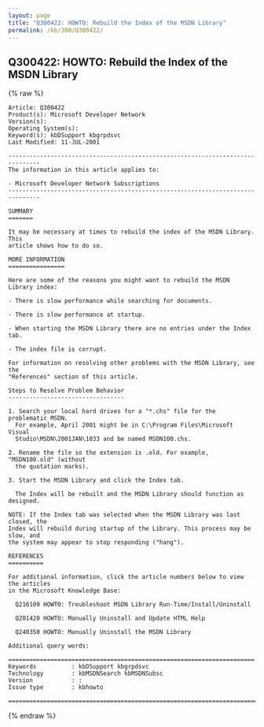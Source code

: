 ```yaml
---
layout: page
title: "Q300422: HOWTO: Rebuild the Index of the MSDN Library"
permalink: /kb/300/Q300422/
---
```


## Q300422: HOWTO: Rebuild the Index of the MSDN Library

{% raw %}

	Article: Q300422
	Product(s): Microsoft Developer Network
	Version(s): 
	Operating System(s): 
	Keyword(s): kbDSupport kbgrpdsvc
	Last Modified: 11-JUL-2001
	
	-------------------------------------------------------------------------------
	The information in this article applies to:
	
	- Microsoft Developer Network Subscriptions 
	-------------------------------------------------------------------------------
	
	SUMMARY
	=======
	
	It may be necessary at times to rebuild the index of the MSDN Library. This
	article shows how to do so.
	
	MORE INFORMATION
	================
	
	Here are some of the reasons you might want to rebuild the MSDN Library index:
	
	- There is slow performance while searching for documents.
	
	- There is slow performance at startup.
	
	- When starting the MSDN Library there are no entries under the Index tab.
	
	- The index file is corrupt.
	
	For information on resolving other problems with the MSDN Library, see the
	"References" section of this article.
	
	Steps to Resolve Problem Behavior
	---------------------------------
	
	1. Search your local hard drives for a "*.chs" file for the problematic MSDN.
	  For example, April 2001 might be in C:\Program Files\Microsoft Visual
	  Studio\MSDN\2001JAN\1033 and be named MSDN100.chs.
	
	2. Rename the file so the extension is .old. For example, "MSDN100.old" (without
	  the quotation marks).
	
	3. Start the MSDN Library and click the Index tab.
	
	  The Index will be rebuilt and the MSDN Library should function as designed.
	
	NOTE: If the Index tab was selected when the MSDN Library was last closed, the
	Index will rebuild during startup of the Library. This process may be slow, and
	the system may appear to stop responding ("hang").
	
	REFERENCES
	==========
	
	For additional information, click the article numbers below to view the articles
	in the Microsoft Knowledge Base:
	
	  Q216109 HOWTO: Troubleshoot MSDN Library Run-Time/Install/Uninstall
	
	  Q201420 HOWTO: Manually Uninstall and Update HTML Help
	
	  Q240350 HOWTO: Manually Uninstall the MSDN Library
	
	Additional query words:
	
	======================================================================
	Keywords          : kbDSupport kbgrpdsvc 
	Technology        : kbMSDNSearch kbMSDNSubsc
	Version           : :
	Issue type        : kbhowto
	
	=============================================================================
	

{% endraw %}
